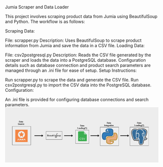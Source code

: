 Jumia Scraper and Data Loader

This project involves scraping product data from Jumia using BeautifulSoup and Python. The workflow is as follows:

Scraping Data:

File: scrapper.py
Description: Uses BeautifulSoup to scrape product information from Jumia and save the data in a CSV file.
Loading Data:

File: csv2postgresql.py
Description: Reads the CSV file generated by the scraper and loads the data into a PostgreSQL database. Configuration details such as database connection and product search parameters are managed through an .ini file for ease of setup.
Setup Instructions:

Run scrapper.py to scrape the data and generate the CSV file.
Run csv2postgresql.py to import the CSV data into the PostgreSQL database.
Configuration:

An .ini file is provided for configuring database connections and search parameters.
![Alt text](Img/PipelineSchema.png)
